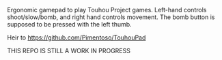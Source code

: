Ergonomic gamepad to play Touhou Project games. Left-hand controls shoot/slow/bomb, and right hand controls movement. The bomb button is supposed to be pressed with the left thumb.

Heir to https://github.com/Pimentoso/TouhouPad

THIS REPO IS STILL A WORK IN PROGRESS